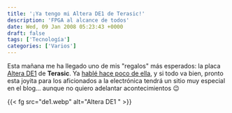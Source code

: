 ```yaml
---
title: '¡Ya tengo mi Altera DE1 de Terasic!'
description: 'FPGA al alcance de todos'
date: Wed, 09 Jan 2008 05:23:43 +0000
draft: false
tags: ['Tecnología']
categories: ['Varios']
---
```


Esta mañana me ha llegado uno de mis "regalos" más esperados: la placa [Altera DE1](http://de1.terasic.com/) de **Terasic**. Ya [hablé hace poco de ella](/ya-se-ha-anunciado-el-precio-del-minimig-de-acube-systems/), y si todo va bien, pronto esta joyita para los aficionados a la electrónica tendrá un sitio muy especial en el blog... aunque no quiero adelantar acontecimientos :wink:

{{< fg src="de1.webp" alt="Altera DE1   " >}}